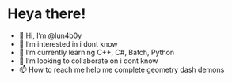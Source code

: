# Heya there!
- 👋 Hi, I’m @lun4b0y
- 👀 I’m interested in i dont know
- 🌱 I’m currently learning C++, C#, Batch, Python
- 💞️ I’m looking to collaborate on i dont know
- 📫 How to reach me help me complete geometry dash demons

<!---
lun4b0y/lun4b0y is a ✨ special ✨ repository because its `README.md` (this file) appears on your GitHub profile.
You can click the Preview link to take a look at your changes.
--->
